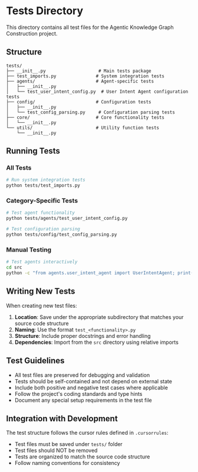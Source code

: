 # Tests Directory

This directory contains all test files for the Agentic Knowledge Graph Construction project.

## Structure

```
tests/
├── __init__.py                    # Main tests package
├── test_imports.py               # System integration tests
├── agents/                       # Agent-specific tests
│   ├── __init__.py
│   └── test_user_intent_config.py  # User Intent Agent configuration tests
├── config/                       # Configuration tests
│   ├── __init__.py
│   └── test_config_parsing.py     # Configuration parsing tests
├── core/                         # Core functionality tests
│   └── __init__.py
└── utils/                        # Utility function tests
    └── __init__.py
```

## Running Tests

### All Tests
```bash
# Run system integration tests
python tests/test_imports.py
```

### Category-Specific Tests
```bash
# Test agent functionality
python tests/agents/test_user_intent_config.py

# Test configuration parsing
python tests/config/test_config_parsing.py
```

### Manual Testing
```bash
# Test agents interactively
cd src
python -c "from agents.user_intent_agent import UserIntentAgent; print(UserIntentAgent().health_check())"
```

## Writing New Tests

When creating new test files:

1. **Location**: Save under the appropriate subdirectory that matches your source code structure
2. **Naming**: Use the format `test_<functionality>.py`
3. **Structure**: Include proper docstrings and error handling
4. **Dependencies**: Import from the `src` directory using relative imports

## Test Guidelines

- All test files are preserved for debugging and validation
- Tests should be self-contained and not depend on external state
- Include both positive and negative test cases where applicable
- Follow the project's coding standards and type hints
- Document any special setup requirements in the test file

## Integration with Development

The test structure follows the cursor rules defined in `.cursorrules`:
- Test files must be saved under `tests/` folder
- Test files should NOT be removed
- Tests are organized to match the source code structure
- Follow naming conventions for consistency
